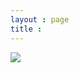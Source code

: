 ```yaml
---
layout : page
title :
---
```

![](https:/http://cfile5.uf.tistory.com/image/010D63335083F3742120C4)
